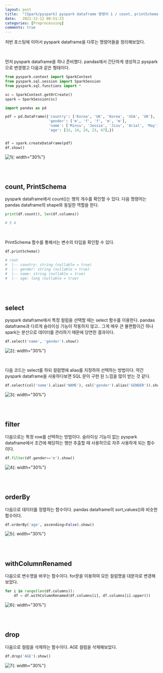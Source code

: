 ```yaml
---
layout: post
title:  "[Spark/pyspark] pyspark dataframe 명령어 1 / count, printSchema, select, alias, filter, orderBy, withColumnRenamed, drop"
date:   2021-12-12 08:51:23
categories: [Preprocessing]
comments: true
---
```


저번 포스팅에 이어서 pyspark dataframe을 다루는 명령어들을 정리해보았다. 

<br>

먼저 pyspark dataframe을 하나 준비했다. pandas에서 간단하게 생성하고 pyspark으로 변경했고 다음과 같은 형태이다.

```python
from pyspark.context import SparkContext
from pyspark.sql.session import SparkSession
from pyspark.sql.functions import *

sc = SparkContext.getOrCreate()
spark = SparkSession(sc)

import pandas as pd

pdf = pd.DataFrame({'country': ['Korea', 'UK', 'Korea', 'USA', 'UK'],
                    'gender': ['m', 'f', 'f', 'm', 'm'],
                    'name': ['Minsu', 'Jessie', 'Jisu', 'Arial', 'May'],
                    'age': [32, 14, 24, 23, 47],})


df = spark.createDataFrame(pdf)
df.show()
```

![1](/!contents_plot/2021-12-12-pyspark2-1.jpg){: width="30%"}

<br>
<br>

## count, PrintSchema

pyspark dataframe에서 count()는 행의 개수를 확인할 수 있다. 다음 명령어는 pandas dataframe의 shape와 동일한 역할을 한다.

```python
print(df.count(), len(df.columns))

# 5 4
```

<br>

PrintSchema 함수를 통해서는 변수의 타입을 확인할 수 있다. 

```python
df.printSchema()

# root
#  |-- country: string (nullable = true)
#  |-- gender: string (nullable = true)
#  |-- name: string (nullable = true)
#  |-- age: long (nullable = true)
```

<br>
<br>

## select

pyspark dataframe에서 특정 컬럼을 선택할 때는 select 함수를 이용한다. pandas dataframe과 다르게 슬라이싱 기능이 작동하지 않고.. 그게 매우 큰 불편함이긴 하나 spark는 분산으로 데이터를 관리하기 때문에 당연한 결과이다.

```python
df.select('name', 'gender').show()
```

![2](/!contents_plot/2021-12-12-pyspark2-2.jpg){: width="30%"}

<br>

다음 코드는 select를 하되 컬럼명에 alias를 지정하여 선택하는 방법이다. 약간 pyspark dataframe을 사용하다보면 SQL 문이 구현 된 느낌을 많이 받는 것 같다.

```python
df.select(col('name').alias('NAME'), col('gender').alias('GENDER')).show() # col은 pyspark.sql.functions 내에 있는 함수
```

![3](/!contents_plot/2021-12-12-pyspark2-3.jpg){: width="30%"}

<br>
<br>

## filter

다음으로는 특정 row를 선택하는 방법이다. 슬라이싱 기능이 없는 pyspark dataframe에서 조건에 해당하는 행만 추출할 때 사용하므로 자주 사용하게 되는 함수이다.

```python
df.filter(df.gender=='m').show()
```

![4](/!contents_plot/2021-12-12-pyspark2-4.jpg){: width="30%"}

<br>
<br>

## orderBy

다음으로 데이터를 정렬하는 함수이다. pandas dataframe의 sort_values()와 비슷한 함수이다.

```python
df.orderBy('age', ascending=False).show()
```

![5](/!contents_plot/2021-12-12-pyspark2-5.jpg){: width="30%"}

<br>
<br>

## withColumnRenamed

다음으로 변수명을 바꾸는 함수이다. for문을 이용하여 모든 컬럼명을 대문자로 변경해보았다.

```python
for i in range(len(df.columns)):
    df = df.withColumnRenamed(df.columns[i], df.columns[i].upper())
```

![6](/!contents_plot/2021-12-12-pyspark2-6.jpg){: width="30%"}

<br>
<br>

## drop

다음으로 컬럼을 삭제하는 함수이다. AGE 컬럼을 삭제해보았다.

```python
df.drop('AGE').show()
```

![7](/!contents_plot/2021-12-12-pyspark2-7.jpg){: width="30%"}

<br>
<br>
